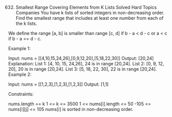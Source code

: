 632. Smallest Range Covering Elements from K Lists
Solved
Hard
Topics
Companies
You have k lists of sorted integers in non-decreasing order. Find the smallest range that includes at least one number from each of the k lists.

We define the range [a, b] is smaller than range [c, d] if b - a < d - c or a < c if b - a == d - c.

 

Example 1:

Input: nums = [[4,10,15,24,26],[0,9,12,20],[5,18,22,30]]
Output: [20,24]
Explanation: 
List 1: [4, 10, 15, 24,26], 24 is in range [20,24].
List 2: [0, 9, 12, 20], 20 is in range [20,24].
List 3: [5, 18, 22, 30], 22 is in range [20,24].
Example 2:

Input: nums = [[1,2,3],[1,2,3],[1,2,3]]
Output: [1,1]
 

Constraints:

nums.length == k
1 <= k <= 3500
1 <= nums[i].length <= 50
-105 <= nums[i][j] <= 105
nums[i] is sorted in non-decreasing order.